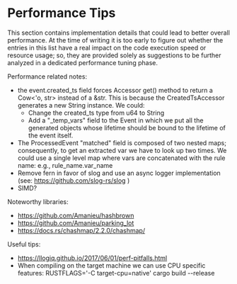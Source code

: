 # Performance Tips

This section contains implementation details that could lead to better overall performance.
At the time of writing it is too early to figure out whether the entries in this list have a real impact on the code execution speed or resource usage; so, they are provided solely as suggestions to be further analyzed in a dedicated performance tuning phase.

Performance related notes:

- the event.created_ts field forces Accessor get() method to return a Cow<'o, str> instead of a &str. This is because the CreatedTsAccessor generates a new String instance. We could:
    - Change the created_ts type from u64 to String
    - Add a "_temp_vars" field to the Event in which we put all the generated objects whose lifetime should be bound to the lifetime of the event itself.
- The ProcessedEvent "matched" field is composed of two nested maps; consequently, to get an extracted var we have to look up two times. We could use a single level map where vars are concatenated with the rule name: e.g., rule_name.var_name
- Remove fern in favor of slog and use an async logger implementation (see: https://github.com/slog-rs/slog )
- SIMD?


Noteworthy libraries:
- https://github.com/Amanieu/hashbrown
- https://github.com/Amanieu/parking_lot
- https://docs.rs/chashmap/2.2.0/chashmap/


Useful tips:
- https://llogiq.github.io/2017/06/01/perf-pitfalls.html
-    When compiling on the target machine we can use CPU specific features: RUSTFLAGS='-C target-cpu=native' cargo build --release